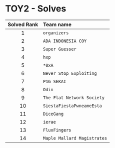 # TOY2 - Solves
| Solved Rank | Team name |
|:-----------:|:----------|
| 1 | `organizers` |
| 2 | `ADA INDONESIA COY` |
| 3 | `Super Guesser` |
| 4 | `hxp` |
| 5 | `*0xA` |
| 6 | `Never Stop Exploiting` |
| 7 | `P1G SEKAI` |
| 8 | `Odin` |
| 9 | `The Flat Network Society` |
| 10 | `SiestaFiestaPwneameEsta` |
| 11 | `DiceGang` |
| 12 | `ierae` |
| 13 | `FluxFingers` |
| 14 | `Maple Mallard Magistrates` |